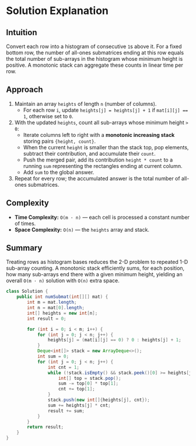 
# Solution Explanation

## Intuition
Convert each row into a histogram of consecutive `1`s above it. For a fixed bottom row, the number of all-ones submatrices ending at this row equals the total number of sub-arrays in the histogram whose minimum height is positive. A monotonic stack can aggregate these counts in linear time per row.

## Approach
1. Maintain an array `heights` of length `n` (number of columns).
   * For each row `i`, update `heights[j] = heights[j] + 1` if `mat[i][j] == 1`, otherwise set to `0`.
2. With the updated `heights`, count all sub-arrays whose minimum height `> 0`:
   * Iterate columns left to right with a **monotonic increasing stack** storing pairs `{height, count}`.
   * When the current `height` is smaller than the stack top, pop elements, subtract their contribution, and accumulate their `count`.
   * Push the merged pair, add its contribution `height * count` to a running `sum` representing the rectangles ending at current column.
   * Add `sum` to the global answer.
3. Repeat for every row; the accumulated answer is the total number of all-ones submatrices.

## Complexity
- **Time Complexity:** `O(m · n)` — each cell is processed a constant number of times.
- **Space Complexity:** `O(n)` — the `heights` array and stack.

## Summary
Treating rows as histogram bases reduces the 2-D problem to repeated 1-D sub-array counting. A monotonic stack efficiently sums, for each position, how many sub-arrays end there with a given minimum height, yielding an overall `O(m · n)` solution with `O(n)` extra space.
```java
class Solution {
    public int numSubmat(int[][] mat) {
        int m = mat.length;
        int n = mat[0].length;
        int[] heights = new int[n];
        int result = 0;

        for (int i = 0; i < m; i++) {
            for (int j = 0; j < n; j++) {
                heights[j] = (mat[i][j] == 0) ? 0 : heights[j] + 1;
            }
            Deque<int[]> stack = new ArrayDeque<>();
            int sum = 0;
            for (int j = 0; j < n; j++) {
                int cnt = 1;
                while (!stack.isEmpty() && stack.peek()[0] >= heights[j]) {
                    int[] top = stack.pop();
                    sum -= top[0] * top[1];
                    cnt += top[1];
                }
                stack.push(new int[]{heights[j], cnt});
                sum += heights[j] * cnt;
                result += sum;
            }
        }
        return result;
    }
}
```
